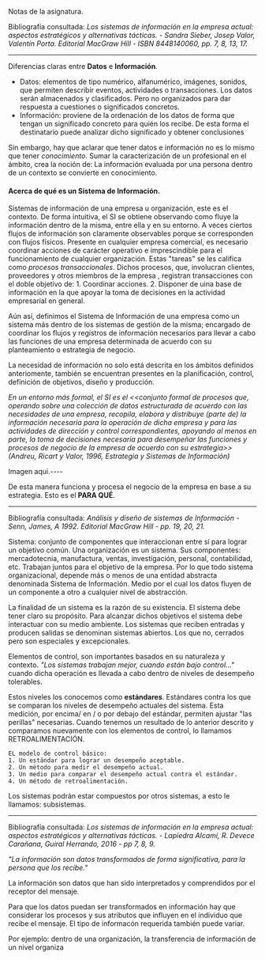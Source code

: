 Notas de la asignatura.

Bibliografía consultada:
*Los sistemas de información en la empresa actual: aspectos estratégicos y alternativas tácticas. - Sandra Sieber, Josep Valor, Valentín Porta. Editorial MacGraw Hill - ISBN 8448140060, pp. 7, 8, 13, 17.*

<hr>

Diferencias claras entre **Datos** e **Información**.
* Datos: elementos de tipo numérico, alfanumérico, imágenes, sonidos, que permiten describir eventos, actividades o transacciones. Los datos serán almacenados y clasificados. Pero no organizados para dar respuesta a cuestiones o significados concretos.
* Información: proviene de la ordenación de los datos de forma que tengan un significado concreto para quién los recibe. De esta forma el destinatario puede analizar dicho significado y obtener conclusiones

Sin embargo, hay que aclarar que tener datos e información no es lo mismo que tener *conocimiento*.
Sumar la caracterización de un profesional en el ámbito, crea la noción de:
	La información evaluada por una persona dentro de un contexto se convierte en conocimiento.

#### Acerca de qué es un Sistema de Información.

Sistemas de información de una empresa u organización, este es el contexto.
De forma intuitiva, el SI se obtiene observando como fluye la información dentro de la misma, entre ella y en su entorno. A veces ciertos flujos de información son claramente observables porque se corresponden con flujos físicos.
Presente en cualquier empresa comercial, es necesario coordinar acciones de carácter operativo e imprescindible para el funcionamiento de cualquier organización. Estas "tareas" se les califica como *procesos transaccionales*.
Dichos procesos, que, involucran clientes, proveedores y otros miembros de la empresa , registran transacciones con el doble objetivo de:
	1. Coordinar acciones.
	2. Disponer de uina base de información en la que apoyar la toma de decisiones en la actividad empresarial en general. 

Aún así, definimos el Sistema de Información de una empresa como un sistema más dentro de los sistemas de gestión de la misma; encargado de coordinar los flujos y registros de información necesarios para llevar a cabo las funciones de una empresa determinada de acuerdo con su planteamiento o estrategia de negocio. 

La necesidad de información no solo está descrita en los ámbitos definidos anteriomente, también se encuentran presentes en la planificación, control, definición de objetivos, diseño y producción. 

   *En un entorno más formal, el SI es el <<conjunto formal de procesos que, operando sobre una colección de datos estructurada de acuerdo con las necesidades de una empresa, recopila, elabora y distribuye (parte de) la información necesaria para la operación de dicha empresa y para las actividades de dirección y control correspondientes, apoyando al menos en parte, la toma de decisiones necesaria para desempeñar las funciones y procesos de negocio de la empresa de acuerdo con su estrategia>> (Andreu, Ricart y Valor, 1996, Estrategia y Sistemas de Información)*

Imagen aqui.----

De esta manera funciona y procesa el negocio de la empresa en base a su estrategia.
Esto es el **PARA QUÉ**.

<hr>

Bibliografía consultada:
*Análisis y diseño de sistemas de Información - Senn, James, A 1992. Editorial MacGraw Hill - pp. 19, 20, 21.*


Sistema: conjunto de componentes que interaccionan entre sí para lograr un objetivo común.
Una organización es un sistema. Sus componentes: mercadotecnia, manufactura, ventas, investigación, personal, contabilidad, etc. Trabajan juntos para el objetivo de la empresa.
Por lo que todo sistema organizacional, depende más o menos de una entidad abstracta denominada Sistema de Información.
Medio por el cual los datos fluyen de un componente a otro a cualquier nivel de abstracción.

La finalidad de un sistema es la razón de su existencia.
El sistema debe tener claro su propósito.
	Para alcanzar dichos objetivos el sistema debe interactuar con su medio ambiente.
	Los sistemas que reciben entradas y producen salidas se denominan sistemas abiertos.
	Los que no, cerrados pero son especiales y excepcionales.

Elementos de control, son importantes basados en su naturaleza y contexto.
	*"Los sistemas trabajan mejor, cuando están bajo control..."* cuando dicha operación es llevada a cabo dentro de niveles de desempeño tolerables.

Estos niveles los conocemos como **estándares**.
Estándares contra los que se comparan los niveles de desempeño actuales del sistema.
Esta medición, por encima/ en / o por debajo del estándar, permiten ajustar "las perillas" necesarias.
Cuando tenemos un resultado de lo anterior descrito y comparamos nuevamente con los elementos de control, lo llamamos RETROALIMENTACIÓN.

	EL modelo de control básico:
	1. Un estándar para lograr un desempeño aceptable.
	2. Un método para medir el desempeño actual.
	3. Un medio para comparar el desempeño actual contra el estándar.
	4. Un método de retroalimentación.

Los sistemas podrán estar compuestos por otros sistemas, a esto le llamamos: subsistemas.


<hr>

Bibliografía consultada:
*Los sistemas de información en la empresa actual: aspectos estratégicos y alternativas tácticas. - Lapiedra Alcamí, R. Devece Carañana, Guiral Herrando, 2016 - pp 7, 8, 9.*

*"La información son datos transformados de forma significativa, para la persona que los recibe."*

La información son datos que han sido interpretados y comprendidos por el receptor del mensaje.

Para que los datos puedan ser transformados en información hay que considerar los procesos y sus atributos que influyen en el individuo que recibe el mensaje.
El tipo de informacón requerida también puede variar.

Por ejemplo: dentro de una organización, la transferencia de información de un nivel organiza


